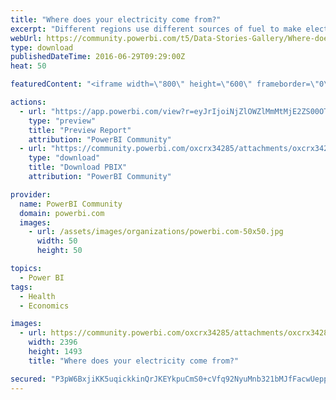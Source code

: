 ```yaml
---
title: "Where does your electricity come from?"
excerpt: "Different regions use different sources of fuel to make electricity. Not every kWh of electricity is as clean and renewable as others. Explore the"
webUrl: https://community.powerbi.com/t5/Data-Stories-Gallery/Where-does-your-electricity-come-from/m-p/46646
type: download
publishedDateTime: 2016-06-29T09:29:00Z
heat: 50

featuredContent: "<iframe width=\"800\" height=\"600\" frameborder=\"0\" src=\"https://app.powerbi.com/view?r=eyJrIjoiNjZlOWZlMmMtMjE2ZS00OTM5LWFmYTAtNmI4MjBlNjk3NDg2IiwidCI6IjNlN2ZjNjM1LTkxOTAtNDFmMC04MDZiLWI4OWIwZmJkNzU5ZSIsImMiOjF9\"></iframe>"

actions:
  - url: "https://app.powerbi.com/view?r=eyJrIjoiNjZlOWZlMmMtMjE2ZS00OTM5LWFmYTAtNmI4MjBlNjk3NDg2IiwidCI6IjNlN2ZjNjM1LTkxOTAtNDFmMC04MDZiLWI4OWIwZmJkNzU5ZSIsImMiOjF9"
    type: "preview"
    title: "Preview Report"
    attribution: "PowerBI Community"
  - url: "https://community.powerbi.com/oxcrx34285/attachments/oxcrx34285/DataStoriesGallery/120/3/Where%20does%20your%20electricity%20come%20from.pbix"
    type: "download"
    title: "Download PBIX"
    attribution: "PowerBI Community"

provider:
  name: PowerBI Community
  domain: powerbi.com
  images:
    - url: /assets/images/organizations/powerbi.com-50x50.jpg
      width: 50
      height: 50

topics:
  - Power BI
tags:
  - Health
  - Economics

images:
  - url: https://community.powerbi.com/oxcrx34285/attachments/oxcrx34285/DataStoriesGallery/120/1/Where%20does%20electricity%20come%20from%20-%20small.PNG
    width: 2396
    height: 1493
    title: "Where does your electricity come from?"

secured: "P3pW6BxjiKK5uqickkinQrJKEYkpuCmS0+cVfq92NyuMnb321bMJfFacwUepp76trr6fu0vFf8eWl9HmgDKuM3jP/SxE35IMVh2Ath3hM9AuhOkQh9m6MomatIj1SK05b28ZR8Mne2T2XzOojwRUvzr+uRHdvcQQ9cNcdX422nk2/wkignRvNr6S5d2cAq4PREMsYh8PZaOXv30yXqaPURRb7Vr6hhviSMy2A8bjs000UfDT12m3LFZ3vGmf4TcgzyUdwRhkASuG0ilrfWgsW4pHAfWaFlMYj8FdfQUbVKyX1B9TSsnnpC66ZxaCmyQVkJlRIQb31bbw2zcDFtMGkeXsqAcm3v4eMAUzTIb6GyWkxijr2SDt9Pu8M3PD0NYtXeL5K7xs/bxyd6niCxMDqjK3d1YMk/lBuQAR4FQ0PIA=;ZNFSdOps/7gAcdPYIqB7iw=="
---
```


